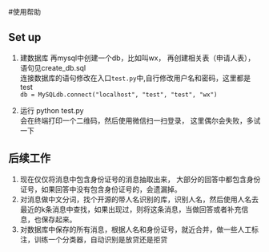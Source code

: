 #使用帮助

## Set up
1. 建数据库
再mysql中创建一个db，比如叫wx， 再创建相关表（申请人表），语句见create_db.sql   
连接数据库的语句修改在入口`test.py`中,自行修改用户名和密码，这里都是test   
	`db = MySQLdb.connect("localhost", "test", "test", "wx")`

2. 运行 python test.py   
   会在终端打印一个二维码，然后使用微信扫一扫登录， 这里偶尔会失败，多试一下
   

## 后续工作

1. 现在仅仅将消息中包含身份证号的消息抽取出来， 大部分的回答中都包含身份证号，如果回答中没有包含身份证号的，会遗漏掉。
2. 对消息做中文分词，找个开源的带人名识别的库，识别人名，然后使用人名去最近的k条消息中查找，如果出现过，则将这条消息，当做回答或者补充信息，也保存起来。
3. 对数据库中保存的所有消息，根据人名和身份证号，就近合并，做一些人工标注，训练一个分类器，自动识别是放贷还是拒贷   
      